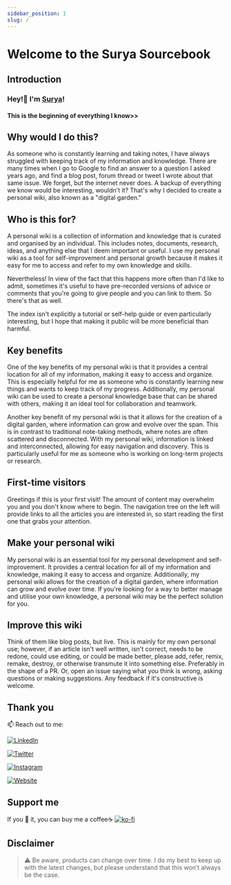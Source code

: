 ```yaml
---
sidebar_position: 1
slug: /
---
```


# Welcome to the Surya Sourcebook

## Introduction

### Hey!👋 I'm [Surya](https://suryaraj.me)!

#### This is the beginning of everything I know>>

## Why would I do this?

As someone who is constantly learning and taking notes, I have always struggled with keeping track of my information and knowledge. There are many times when I go to Google to find an answer to a question I asked years ago, and find a blog post, forum thread or tweet I wrote about that same issue. We forget, but the internet never does. A backup of everything we know would be interesting, wouldn't it? That's why I decided to create a personal wiki, also known as a "digital garden."

## Who is this for?

A personal wiki is a collection of information and knowledge that is curated and organised by an individual. This includes notes, documents, research, ideas, and anything else that I deem important or useful. I use my personal wiki as a tool for self-improvement and personal growth because it makes it easy for me to access and refer to my own knowledge and skills.

Nevertheless! In view of the fact that this happens more often than I'd like to admit, sometimes it's useful to have pre-recorded versions of advice or comments that you're going to give people and you can link to them. So there's that as well.

The index isn't explicitly a tutorial or self-help guide or even particularly interesting, but I hope that making it public will be more beneficial than harmful.

## Key benefits

One of the key benefits of my personal wiki is that it provides a central location for all of my information, making it easy to access and organize. This is especially helpful for me as someone who is constantly learning new things and wants to keep track of my progress. Additionally, my personal wiki can be used to create a personal knowledge base that can be shared with others, making it an ideal tool for collaboration and teamwork. 

Another key benefit of my personal wiki is that it allows for the creation of a digital garden, where information can grow and evolve over the span. This is in contrast to traditional note-taking methods, where notes are often scattered and disconnected. With my personal wiki, information is linked and interconnected, allowing for easy navigation and discovery. This is particularly useful for me as someone who is working on long-term projects or research. 

## First-time visitors

Greetings if this is your first visit! The amount of content may overwhelm you and you don't know where to begin. The navigation tree on the left will provide links to all the articles you are interested in, so start reading the first one that grabs your attention.

## Make your personal wiki

My personal wiki is an essential tool for my personal development and self-improvement. It provides a central location for all of my information and knowledge, making it easy to access and organize. Additionally, my personal wiki allows for the creation of a digital garden, where information can grow and evolve over time. If you're looking for a way to better manage and utilise your own knowledge, a personal wiki may be the perfect solution for you. 

## Improve this wiki

Think of them like blog posts, but live. This is mainly for my own personal use; however, if an article isn't well written, isn't correct, needs to be redone, could use editing, or could be made better, please add, refer, remix, remake, destroy, or otherwise transmute it into something else. Preferably in the shape of a PR. Or, open an issue saying what you think is wrong, asking questions or making suggestions. Any feedback if it's constructive is welcome.

## Thank you

📫 Reach out to me:

<p>

<a href="https://www.linkedin.com/in/suryakantamangaraj/" target="_blank"><img alt="LinkedIn" src="https://img.shields.io/badge/linkedin-%230077B5.svg?&style=for-the-badge&logo=linkedin&logoColor=white" /></a>

<a href="https://twitter.com/_suryaraj_" target="_blank"><img alt="Twitter" src="https://img.shields.io/badge/twitter-%231DA1F2.svg?&style=for-the-badge&logo=twitter&logoColor=white" /></a>

<a href="https://www.instagram.com/suryaraj.me/"><img alt="Instagram" src="https://img.shields.io/badge/Instagram-%2312100E.svg?&style=for-the-badge&logo=Instagram&logoColor=white" /></a>

<a href="https://suryaraj.me"><img alt="Website" src="https://img.shields.io/badge/Website-FF4500.svg?&style=for-the-badge&logo=Google%20Chrome&logoColor=white" /></a>

</p>

## Support me

If you 🤍 it, you can buy me a coffee☕
[![ko-fi](https://ko-fi.com/img/githubbutton_sm.svg)](https://ko-fi.com/M4M7I1G2H)


## Disclaimer

> :warning: Be aware, products can change over time. I do my best to keep up with the latest changes, but please understand that this won’t always be the case.

